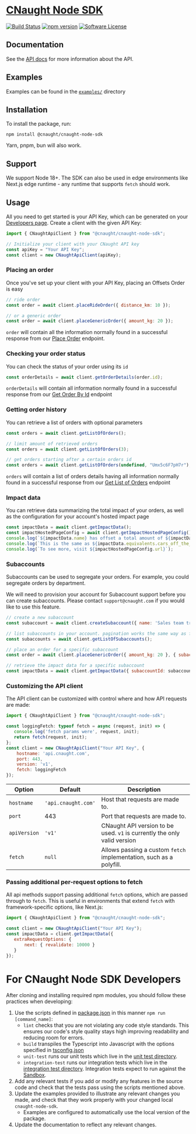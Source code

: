 # [CNaught Node SDK](https://docs.cnaught.com/sdks/node/)

[![Build Status](https://github.com/CNaught-Inc/cnaught-node-sdk/actions/workflows/build_test.yml/badge.svg?branch=main)](https://github.com/CNaught-Inc/cnaught-node-sdk/actions/workflows/build_test.yml)
[![npm version](https://badge.fury.io/js/@cnaught%2Fcnaught-node-sdk.svg)](https://badge.fury.io/js/@cnaught%2Fcnaught-node-sdk)
[![Software License](https://img.shields.io/badge/license-MIT-lightgrey.svg)](https://github.com/cnaught-inc/cnaught-node-sdk/blob/main/LICENSE)

## Documentation

See the [API docs](https://docs.cnaught.com) for more information about the API.

## Examples

Examples can be found in the [`examples/`](https://github.com/cnaught-inc/cnaught-node-sdk/tree/main/examples) directory

## Installation

To install the package, run:

    npm install @cnaught/cnaught-node-sdk

Yarn, pnpm, bun will also work.

## Support

We support Node 18+. The SDK can also be used in edge environments like Next.js edge runtime - any runtime 
that supports `fetch` should work.

## Usage

All you need to get started is your API Key, which can be generated on
your [Developers page](https://app.cnaught.com/apikeys). Create a client with the
given API Key:

```javascript
import { CNaughtApiClient } from "@cnaught/cnaught-node-sdk";

// Initialize your client with your CNaught API key
const apiKey = "Your API Key";
const client = new CNaughtApiClient(apiKey);
```

### Placing an order

Once you've set up your client with your API Key, placing an Offsets Order is easy

```javascript
// ride order
const order = await client.placeRideOrder({ distance_km: 10 });

// or a generic order
const order = await client.placeGenericOrder({ amount_kg: 20 });
```

`order` will contain all the information normally found in a successful response from our
[Place Order](https://docs.cnaught.com/api/reference/#operation/SubmitOrder) endpoint.

### Checking your order status

You can check the status of your order using its `id`

```javascript
const orderDetails = await client.getOrderDetails(order.id);
```

`orderDetails` will contain all information normally found in a successful response from
our [Get Order By Id](https://docs.cnaught.com/api/reference/#operation/GetOrderById) endpoint

### Getting order history

You can retrieve a list of orders with optional parameters

```javascript
const orders = await client.getListOfOrders();

// limit amount of retrieved orders
const orders = await client.getListOfOrders(3);

// get orders starting after a certain orders id
const orders = await client.getListOfOrders(undefined, "Umx5c6F7pH7r");
```

`orders` will contain a list of orders details having all information normally found in a successful response
from our [Get List of Orders](https://docs.cnaught.com/api/reference/#operation/GetListOfOrder) endpoint

### Impact data

You can retrieve data summarizing the total impact of your orders, as well as the configuration for your
account's hosted impact page

```javascript
const impactData = await client.getImpactData();
const impactHostedPageConfig = await client.getImpactHostedPageConfig();
console.log(`${impactData.name} has offset a total amount of ${impactData.total_offset_kgs} kg CO2e since ${impactData.since_date}`);
console.log(`This is the same as ${impactData.equivalents.cars_off_the_road} cars off the road`);
console.log(`To see more, visit ${impactHostedPageConfig.url}`);
```

### Subaccounts

Subaccounts can be used to segregate your orders. For example, you could segregate orders by department.

We will need to provision your account for Subaccount support before you can create subaccounts. Please contact
`support@cnaught.com` if you would like to use this feature.

```javascript
// create a new subaccount
const subaccount = await client.createSubaccount({ name: 'Sales team travel' });

// list subaccounts in your account. pagination works the same way as for orders. 
const subaccounts = await client.getListOfSubaccounts();

// place an order for a specific subaccount
const order = await client.placeGenericOrder({ amount_kg: 20 }, { subaccountId: subaccount.id });

// retrieve the impact data for a specific subaccount 
const impactData = await client.getImpactData({ subaccountId: subaccount.id });
```

### Customizing the API client

The API client can be customized with control where and how API requests are made:

```javascript
import { CNaughtApiClient } from "@cnaught/cnaught-node-sdk";

const loggingFetch: typeof fetch = async (request, init) => {
   console.log('fetch params were', request, init);
   return fetch(request, init);
};
const client = new CNaughtApiClient("Your API Key", { 
    hostname: 'api.cnaught.com',
    port: 443,
    version: 'v1',
    fetch: loggingFetch 
});
```

| Option       | Default             | Description                                                          |
|--------------|---------------------|----------------------------------------------------------------------|
| `hostname`   | `'api.cnaught.com'` | Host that requests are made to.                                      |
| `port`       | 443                 | Port that requests are made to.                                      |
| `apiVersion` | `'v1'`              | CNaught API version to be used. `v1` is currently the only valid version |
| `fetch`      | `null`              | Allows passing a custom `fetch` implementation, such as a polyfill.  |

### Passing additional per-request options to fetch

All api methods support passing additional `fetch` options, which are passed through to `fetch`. This is useful
in environments that extend `fetch` with framework-specific options, like Next.js:

```javascript
import { CNaughtApiClient } from "@cnaught/cnaught-node-sdk";

const client = new CNaughtApiClient("Your API Key");
const impactData = client.getImpactData({ 
   extraRequestOptions: {
       next: { revalidate: 10000 }
   }
});
```

# For CNaught Node SDK Developers

After cloning and installing required npm modules, you should follow these practices when developing:

1. Use the scripts defined in [package.json](https://github.com/cnaught-inc/cnaught-node-sdk/tree/main/package.json) in this manner `npm run [command_name]`:
   * `lint` checks that you are not violating any code style standards. This ensures our code's style quality stays high improving readability and reducing room for errors.
   * `build` transpiles the Typescript into Javascript with the options specified in [tsconfig.json](https://github.com/cnaught-inc/cnaught-node-sdk/tree/main/tsconfig.json)
   * `unit-test` runs our unit tests which live in the [unit test directory](https://github.com/cnaught-inc/cnaught-node-sdk/tree/main/test/unit).
   * `integration-test` runs our integration tests which live in the [integration test directory](https://github.com/cnaught-inc/cnaught-node-sdk/tree/main/test/integration). Integration tests expect to run against the [Sandbox](https://docs.cnaught.com/api/#sandbox-mode).
2. Add any relevant tests if you add or modify any features in the source code and check that the tests pass using the scripts mentioned above.
3. Update the examples provided to illustrate any relevant changes you made, and check that they work properly with your changed local `cnaught-node-sdk`.
   - Examples are configured to automatically use the local version of the package.
4. Update the documentation to reflect any relevant changes.
